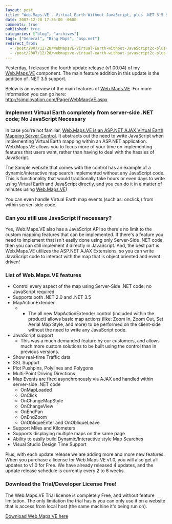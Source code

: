 ```yaml
---
layout: post
title: "Web.Maps.VE - Virtual Earth Without JavaScript, plus .NET 3.5 Support just added!"
date: 2007-12-28 17:36:00 -0600
comments: true
published: true
categories: ["blog", "archives"]
tags: ["General", "Bing Maps", "asp.net"]
redirect_from: 
  - /post/2007/12/28/WebMapsVE-Virtual-Earth-Without-JavaScript2c-plus-NET-35-Support-just-added!
  - /post/2007/12/28/webmapsve-virtual-earth-without-javascript2c-plus-net-35-support-just-added!
---
```

<!-- more -->
<p>
Yesterday, I released the fourth update release (v1.00.04) of my <a href="http://simplovation.com/Page/WebMapsVE.aspx">Web.Maps.VE</a> component. The main feature addition in this update is the addition of .NET 3.5 support. 
</p>
<p>
Below is an overview of the main features of <a href="http://simplovation.com/Page/WebMapsVE.aspx">Web.Maps.VE</a>. For more information you can go here: <a href="http://simplovation.com/Page/WebMapsVE.aspx">http://simplovation.com/Page/WebMapsVE.aspx</a> 
</p>
<h3>Implement Virtual Earth completely from server-side .NET code; No JavaScript Necessary</h3>
<p>
In case you&#39;re not familiar, <a href="http://simplovation.com/Page/WebMapsVE.aspx">Web.Maps.VE is an ASP.NET AJAX Virtual Earth Mapping Server Control</a>. It abstracts out the need to write JavaScript when implementing Virtual Earth mapping within an ASP.NET application. Web.Maps.VE allows you to focus more of your time on implementing features that users want, rather than having to deal with the hassles of JavaScript. 
</p>
<p>
The Sample website that comes with the control has an example of a dynamic/interactive map search implemented without any JavaScript code. This is functionality that would traditionally take hours or even days to write using Virtual Earth and JavaScript directly, and you can do it in a matter of minutes using <a href="http://simplovation.com/Page/WebMapsVE.aspx">Web.Maps.VE</a>! 
</p>
<p>
You can even handle Virtual Earth map events (such as: onclick,) from within server-side code. 
</p>
<h3>Can you still use JavaScript if necessary?</h3>
<p>
Yes, Web.Maps.VE also has a JavaScript API so there&#39;s no limit to the custom mapping features that can be implemented. If there&#39;s a feature you need to implement that isn&#39;t easily done using only Server-Side .NET code, then you can still implement it directly&nbsp;in JavaScript. And, the best part is Web.Maps.VE utilizes the&nbsp;ASP.NET AJAX Extensions, so you can write JavaScript code to interact with the map that is object oriented and&nbsp;event driven! 
</p>
<h3>List of Web.Maps.VE features</h3>
<ul>
	<li>Control every aspect of the map using Server-Side .NET code; no JavaScript required. </li>
	<li>Supports both .NET 2.0 and .NET 3.5 </li>
	<li>MapActionExtender 
	<ul>
		<li>&nbsp; 
		<ul>
			<li>The all new MapActionExtender control (included within the product) allows basic map actions (like: Zoom In, Zoom Out, Set Aerial Map Style, and more) to be performed on the client-side without the need to write any JavaScript code.</li>
		</ul>
		</li>
	</ul>
	</li>
	<li>JavaScript support 
	<ul>
		<li>This was a much demanded feature by our customers, and allows much more custom solutions to be built using the control than in previous versions.</li>
	</ul>
	</li>
	<li>Show real-time Traffic data </li>
	<li>SSL Support </li>
	<li>Plot Pushpins, Polylines and Polygons </li>
	<li>Multi-Point Driving Directions </li>
	<li>Map Events are fired asynchronously via AJAX and handled within server-side .NET code 
	<ul>
		<li>OnMapLoaded </li>
		<li>OnClick </li>
		<li>OnChangeMapStyle </li>
		<li>OnChangeView </li>
		<li>OnEndPan </li>
		<li>OnEndZoom </li>
		<li>OnObliqueEnter and OnObliqueLeave</li>
	</ul>
	</li>
	<li>Support Miles and Kilometers </li>
	<li>Supports displaying multiple maps on the same page </li>
	<li>Ability to easily build Dynamic/Interactive style Map Searches </li>
	<li>Visual Studio Design Time Support </li>
</ul>
<p>
Plus, with each update release we are adding more and more new features. When you purchase a license for Web.Maps.VE v1.0, you will also get all updates to v1.0 for Free. We have already released 4 updates, and the update release schedule is currently&nbsp;every 2 to 6 weeks. 
</p>
<h3>Download the Trial/Developer License&nbsp;Free!</h3>
<p>
The Web.Maps.VE Trial license is completely Free, and without feature limitation. The only limitation the trial has is you can only use it on a website that is access from local host (the same machine it&#39;s being run on). 
</p>
<p>
<a href="http://simplovation.com/Download/">Download Web.Maps.VE here</a> 
</p>
